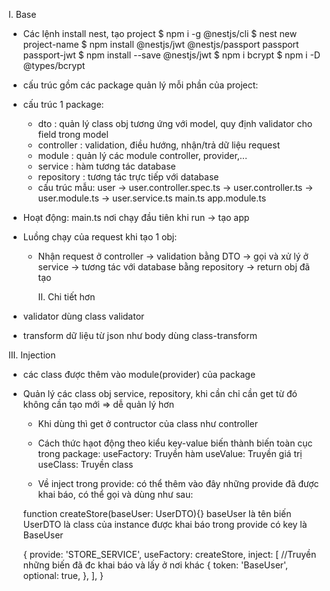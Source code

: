 I. Base

- Các lệnh install nest, tạo project
  $ npm i -g @nestjs/cli
  $ nest new project-name
  $ npm install @nestjs/jwt @nestjs/passport passport passport-jwt
  $ npm install --save @nestjs/jwt
  $ npm i bcrypt
  $ npm i -D @types/bcrypt

- cấu trúc gồm các package quản lý
  mỗi phần của project:
- cấu trúc 1 package:

  - dto : quản lý class obj tương ứng với model, quy định validator cho field trong model
  - controller : validation, điều hướng, nhận/trả dữ liệu request
  - module : quản lý các module controller, provider,...
  - service : hàm tương tác database
  - repository : tương tác trực tiếp với database

  * cấu trúc mẫu:
    user
    -> user.controller.spec.ts
    -> user.controller.ts
    -> user.module.ts
    -> user.service.ts
    main.ts
    app.module.ts

- Hoạt động: main.ts nơi chạy đầu tiên khi run -> tạo app
- Luồng chạy của request khi tạo 1 obj:

  - Nhận request ở controller -> validation bằng DTO -> gọi và xử lý ở service -> tương tác với database bằng repository -> return obj đã tạo

    II. Chi tiết hơn

- validator dùng class validator
- transform dữ liệu từ json như body dùng class-transform

III. Injection

- các class được thêm vào module(provider) của package

- Quản lý các class obj service, repository, khi cần chỉ cần get từ đó không cần tạo mới => dễ quản lý hơn

  - Khi dùng thì get ở contructor của class như controller

  - Cách thức hạot động theo kiểu key-value biến thành biến toàn cục trong package:
    useFactory: Truyền hàm
    useValue: Truyền giá trị
    useClass: Truyền class
  - Về inject trong provide: có thể thêm vào đây những provide đã được khai báo, có thể gọi và dùng như sau:

  function createStore(baseUser: UserDTO){}
  baseUser là tên biến
  UserDTO là class của instance được khai báo trong provide có key là BaseUser

  {
  provide: 'STORE_SERVICE',
  useFactory: createStore,
  inject: [
  //Truyền những biến đã đc khai báo và lấy ở nơi khác
  {
  token: 'BaseUser',
  optional: true,
  },
  ],
  }
